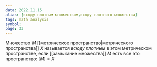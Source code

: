 ```yaml
---
data: 2022.11.15
alias: [всюду плотным множеством,всюду плотного множества]
tags: math analysis    
symbol:
page: 33
---
```

Множество $M$ [[метрическое пространство|метрического пространства]] $X$ называется *всюду плотным* в этом метрическом пространстве, если [[замыкание множества]] $M$ есть все это пространство: $\left[ M \right]=X$ 
